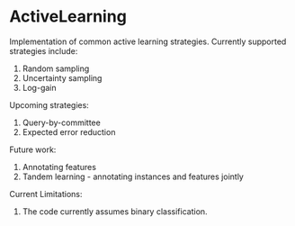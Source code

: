 ActiveLearning
==============

Implementation of common active learning strategies. Currently supported strategies include:

1. Random sampling
2. Uncertainty sampling
3. Log-gain

Upcoming strategies:

1. Query-by-committee
2. Expected error reduction

Future work:

1. Annotating features
2. Tandem learning - annotating instances and features jointly

Current Limitations:

1. The code currently assumes binary classification.

